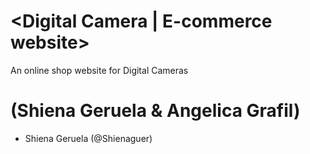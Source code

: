 # <Digital Camera | E-commerce website>

An online shop website for Digital Cameras
  
# <Members> (Shiena Geruela & Angelica Grafil)
  * Shiena Geruela (@Shienaguer)
